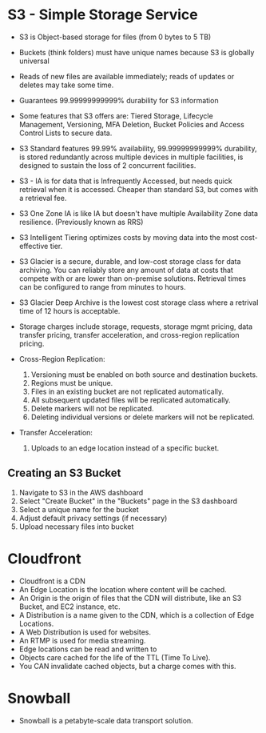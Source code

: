 # S3 - Simple Storage Service

+ S3 is Object-based storage for files (from 0 bytes to 5 TB)

+ Buckets (think folders) must have unique names because S3 is globally universal

+ Reads of new files are available immediately; reads of updates or deletes may take some time.

+ Guarantees 99.99999999999% durability for S3 information

+ Some features that S3 offers are: Tiered Storage, Lifecycle Management, Versioning, MFA Deletion, Bucket Policies and
  Access Control Lists to secure data.

+ S3 Standard features 99.99% availability, 99.99999999999% durability, is stored redundantly across multiple devices in
  multiple facilities, is designed to sustain the loss of 2 concurrent facilities.

+ S3 - IA is for data that is Infrequently Accessed, but needs quick retrieval when it is accessed. Cheaper than
  standard S3, but comes with a retrieval fee.

+ S3 One Zone IA is like IA but doesn't have multiple Availability Zone data resilience. (Previously known as RRS)

+ S3 Intelligent Tiering optimizes costs by moving data into the most cost-effective tier.

+ S3 Glacier is a secure, durable, and low-cost storage class for data archiving. You can reliably store any amount of data
  at costs that compete with or are lower than on-premise solutions. Retrieval times can be configured to range from minutes to hours.

+ S3 Glacier Deep Archive is the lowest cost storage class where a retrival time of 12 hours is acceptable.

+ Storage charges include storage, requests, storage mgmt pricing, data transfer pricing, transfer acceleration, and cross-region replication pricing.

+ Cross-Region Replication:
  1) Versioning must be enabled on both source and destination buckets.
  2) Regions must be unique.
  3) Files in an existing bucket are not replicated automatically.
  4) All subsequent updated files will be replicated automatically.
  5) Delete markers will not be replicated.
  6) Deleting individual versions or delete markers will not be replicated.

+ Transfer Acceleration:
  1) Uploads to an edge location instead of a specific bucket.

## Creating an S3 Bucket

1) Navigate to S3 in the AWS dashboard
2) Select "Create Bucket" in the "Buckets" page in the S3 dashboard
3) Select a unique name for the bucket
4) Adjust default privacy settings (if necessary)
5) Upload necessary files into bucket


# Cloudfront

+ Cloudfront is a CDN
+ An Edge Location is the location where content will be cached.
+ An Origin is the origin of files that the CDN will distribute, like an S3 Bucket, and EC2 instance, etc.
+ A Distribution is a name given to the CDN, which is a collection of Edge Locations.
+ A Web Distribution is used for websites.
+ An RTMP is used for media streaming.
+ Edge locations can be read and written to
+ Objects care cached for the life of the TTL (Time To Live).
+ You CAN invalidate cached objects, but a charge comes with this.

# Snowball

+ Snowball is a petabyte-scale data transport solution.